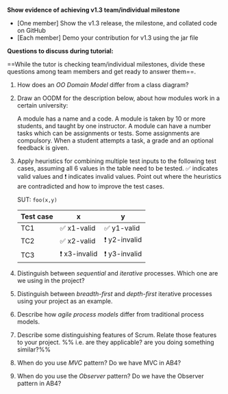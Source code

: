 **Show evidence of achieving v1.3 team/individual milestone**
* [One member] Show the v1.3 release, the milestone, and collated code on GitHub
* [Each member] Demo your contribution for v1.3 using the jar file 

**Questions to discuss during tutorial:**

==While the tutor is checking team/individual milestones, divide these questions among team members and get ready to answer them==. 

1. How does an _OO Domain Model_ differ from a class diagram?

1. Draw an OODM for the description below, about how modules work in a certain university:

   <tip-box> 

   A module has a name and a code. A module is taken by 10 or more students, and taught by one instructor. A module can have a number tasks which can be assignments or tests. Some assignments are compulsory. When a student attempts a task, a grade and an optional feedback is given.

   </tip-box>

1. Apply heuristics for combining multiple test inputs to the following test cases, assuming all 6 values in the table need to be tested. :white_check_mark: indicates valid values and :exclamation: indicates invalid values. Point out where the heuristics are contradicted and how to improve the test cases.

   <tip-box> 
   
   SUT: `foo(x,y)`
   
   Test case |  x  |  y
   --------- | --- | ---
   TC1 | :white_check_mark: x1-valid | :white_check_mark: y1-valid
   TC2 | :white_check_mark: x2-valid | :exclamation: y2-invalid
   TC3 | :exclamation: x3-invalid | :exclamation: y3-invalid
   
   </tip-box>


1. Distinguish between _sequential_ and _iterative_ processes. Which one are we using in the project?

1. Distinguish between _breadth-first_ and _depth-first_ iterative processes using your project as an example.

1. Describe how _agile process models_ differ from traditional process models.

1. Describe some distinguishing features of Scrum. Relate those features to your project. %%&nbsp;i.e. are they applicable? are you doing something similar?%%
    
1. When do you use _MVC_ pattern? Do we have MVC in AB4?

1. When do you use the _Observer_ pattern? Do we have the Observer pattern in AB4?
